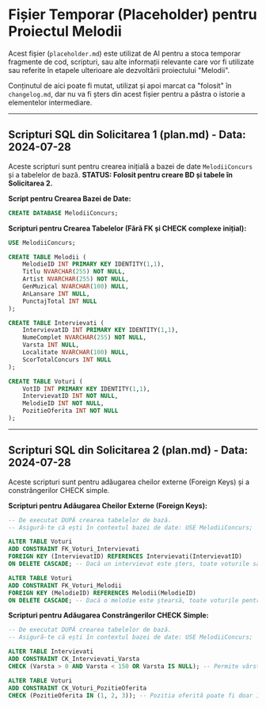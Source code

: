 # Fișier Temporar (Placeholder) pentru Proiectul Melodii

Acest fișier (`placeholder.md`) este utilizat de AI pentru a stoca temporar fragmente de cod, scripturi, sau alte informații relevante care vor fi utilizate sau referite în etapele ulterioare ale dezvoltării proiectului "Melodii".

Conținutul de aici poate fi mutat, utilizat și apoi marcat ca "folosit" în `changelog.md`, dar nu va fi șters din acest fișier pentru a păstra o istorie a elementelor intermediare.

---

## Scripturi SQL din Solicitarea 1 (plan.md) - Data: 2024-07-28

Aceste scripturi sunt pentru crearea inițială a bazei de date `MelodiiConcurs` și a tabelelor de bază.
**STATUS: Folosit pentru creare BD și tabele în Solicitarea 2.**

**Script pentru Crearea Bazei de Date:**
```sql
CREATE DATABASE MelodiiConcurs;
```

**Scripturi pentru Crearea Tabelelor (Fără FK și CHECK complexe inițial):**
```sql
USE MelodiiConcurs;

CREATE TABLE Melodii (
    MelodieID INT PRIMARY KEY IDENTITY(1,1),
    Titlu NVARCHAR(255) NOT NULL,
    Artist NVARCHAR(255) NOT NULL,
    GenMuzical NVARCHAR(100) NULL,
    AnLansare INT NULL,
    PunctajTotal INT NULL
);

CREATE TABLE Intervievati (
    IntervievatID INT PRIMARY KEY IDENTITY(1,1),
    NumeComplet NVARCHAR(255) NOT NULL,
    Varsta INT NULL,
    Localitate NVARCHAR(100) NULL,
    ScorTotalConcurs INT NULL
);

CREATE TABLE Voturi (
    VotID INT PRIMARY KEY IDENTITY(1,1),
    IntervievatID INT NOT NULL,
    MelodieID INT NOT NULL,
    PozitieOferita INT NOT NULL
);
```

---

## Scripturi SQL din Solicitarea 2 (plan.md) - Data: 2024-07-28

Aceste scripturi sunt pentru adăugarea cheilor externe (Foreign Keys) și a constrângerilor CHECK simple.

**Scripturi pentru Adăugarea Cheilor Externe (Foreign Keys):**
```sql
-- De executat DUPĂ crearea tabelelor de bază.
-- Asigură-te că ești în contextul bazei de date: USE MelodiiConcurs;

ALTER TABLE Voturi
ADD CONSTRAINT FK_Voturi_Intervievati
FOREIGN KEY (IntervievatID) REFERENCES Intervievati(IntervievatID)
ON DELETE CASCADE; -- Dacă un intervievat este șters, toate voturile sale vor fi șterse.

ALTER TABLE Voturi
ADD CONSTRAINT FK_Voturi_Melodii
FOREIGN KEY (MelodieID) REFERENCES Melodii(MelodieID)
ON DELETE CASCADE; -- Dacă o melodie este ștearsă, toate voturile pentru ea vor fi șterse.
```

**Scripturi pentru Adăugarea Constrângerilor CHECK Simple:**
```sql
-- De executat DUPĂ crearea tabelelor de bază.
-- Asigură-te că ești în contextul bazei de date: USE MelodiiConcurs;

ALTER TABLE Intervievati
ADD CONSTRAINT CK_Intervievati_Varsta
CHECK (Varsta > 0 AND Varsta < 150 OR Varsta IS NULL); -- Permite vârsta NULL sau o valoare pozitivă rezonabilă.

ALTER TABLE Voturi
ADD CONSTRAINT CK_Voturi_PozitieOferita
CHECK (PozitieOferita IN (1, 2, 3)); -- Pozitia oferită poate fi doar 1, 2 sau 3.
```
